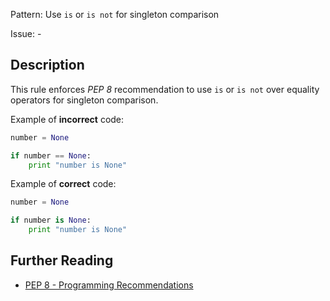 Pattern: Use `is` or `is not` for singleton comparison

Issue: -

## Description

This rule enforces _PEP 8_ recommendation to use `is` or `is not` over equality operators for singleton comparison. 


Example of **incorrect** code:

```python
number = None

if number == None:
    print "number is None"
```

Example of **correct** code:


```python
number = None

if number is None:
    print "number is None"
```

## Further Reading

* [PEP 8 - Programming Recommendations](https://www.python.org/dev/peps/pep-0008/#programming-recommendations)
